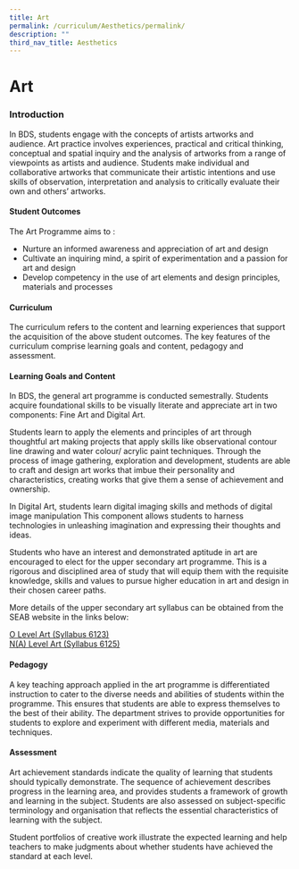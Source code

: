 ```yaml
---
title: Art
permalink: /curriculum/Aesthetics/permalink/
description: ""
third_nav_title: Aesthetics
---
```

Art
===

### Introduction

In BDS, students engage with the concepts of artists artworks and audience. Art practice involves experiences, practical and critical thinking, conceptual and spatial inquiry and the analysis of artworks from a range of viewpoints as artists and audience. Students make individual and collaborative artworks that communicate their artistic intentions and use skills of observation, interpretation and analysis to critically evaluate their own and others’ artworks.

#### Student Outcomes

The Art Programme aims to : 
 - Nurture an informed awareness and appreciation of art and design
 - Cultivate an inquiring mind, a spirit of experimentation and a passion for art and design
 - Develop competency in the use of art elements and design principles, materials and processes

#### Curriculum

The curriculum refers to the content and learning experiences that support the acquisition of the above student outcomes. The key features of the curriculum comprise learning goals and content, pedagogy and assessment.

#### Learning Goals and Content

In BDS, the general art programme is conducted semestrally. Students acquire foundational skills to be visually literate and appreciate art in two components: Fine Art and Digital Art.  

  

Students learn to apply the elements and principles of art through thoughtful art making projects that apply skills like observational contour line drawing and water colour/ acrylic paint techniques. Through the process of image gathering, exploration and development, students are able to craft and design art works that imbue their personality and characteristics, creating works that give them a sense of achievement and ownership.

  

In Digital Art, students learn digital imaging skills and methods of digital image manipulation This component allows students to harness technologies in unleashing imagination and expressing their thoughts and ideas.

  

Students who have an interest and demonstrated aptitude in art are encouraged to elect for the upper secondary art programme. This is a rigorous and disciplined area of study that will equip them with the requisite knowledge, skills and values to pursue higher education in art and design in their chosen career paths.

More details of the upper secondary art syllabus can be obtained from the SEAB website in the links below:

[O Level Art (Syllabus 6123)](/files/6123_y22_sy.pdf) <br>
[N(A) Level Art (Syllabus 6125)](/files/6125_y22_sy.pdf)

#### Pedagogy

A key teaching approach applied in the art programme is differentiated instruction to cater to the
diverse needs and abilities of students within the programme. This ensures that students are able to express themselves to the best of their ability. The department strives to provide opportunities for students to explore and experiment with
different media, materials and techniques.

#### Assessment

Art achievement standards indicate the quality of learning that students should typically demonstrate. The sequence of achievement describes progress in the learning area, and provides students a framework of growth and learning in the subject. Students are also assessed on subject-specific terminology and organisation that reflects the essential characteristics of learning with the subject.  

  

Student portfolios of creative work illustrate the expected learning and help teachers to make judgments about whether students have achieved the standard at each level.